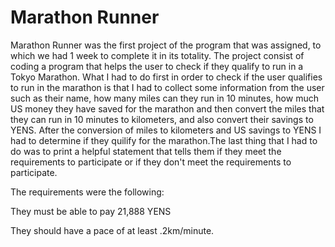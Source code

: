 # Marathon Runner

Marathon Runner was the first project of the program that was assigned, to which we had 1 week to complete it in its totality.
The project consist of coding a program that helps the user to check if they qualify to run in a Tokyo Marathon. What I had to do 
first in order to check if the user qualifies to run in the marathon is that I had to collect some information from the user such as 
their name, how many miles can they run in 10 minutes, how much US money they have saved for the marathon and then convert the
miles that they can run in 10 minutes to kilometers, and also convert their savings to YENS. After the conversion of  miles to kilometers
and US savings to YENS I had to determine if they quilify for the marathon.The last thing that I had to do was to print a helpful
statement that tells them if they meet the requirements to participate or if they don't meet the requirements to participate.

The requirements were the following:

They must be able to pay 21,888 YENS

They should have a pace of at least .2km/minute.
